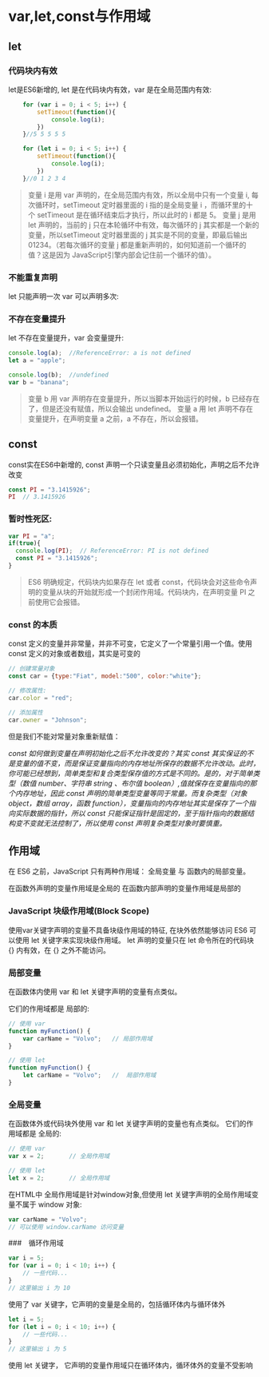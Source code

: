 # var,let,const与作用域

## let

### 代码块内有效

let是ES6新增的, let 是在代码块内有效，var 是在全局范围内有效:

```js
    for (var i = 0; i < 5; i++) {
        setTimeout(function(){
            console.log(i);
        })
    }//5 5 5 5 5

    for (let i = 0; i < 5; i++) {
        setTimeout(function(){
            console.log(i);
        })
    }//0 1 2 3 4
```

> 变量 i 是用 var 声明的，在全局范围内有效，所以全局中只有一个变量 i, 每次循环时，setTimeout 定时器里面的 i 指的是全局变量 i ，而循环里的十个 setTimeout 是在循环结束后才执行，所以此时的 i 都是 5。
> 变量 j 是用 let 声明的，当前的 j 只在本轮循环中有效，每次循环的 j 其实都是一个新的变量，所以setTimeout 定时器里面的 j 其实是不同的变量，即最后输出 01234。（若每次循环的变量 j 都是重新声明的，如何知道前一个循环的值？这是因为 JavaScript引擎内部会记住前一个循环的值）。

### 不能重复声明

let 只能声明一次 var 可以声明多次:

### 不存在变量提升

let 不存在变量提升，var 会变量提升:

```js
console.log(a);  //ReferenceError: a is not defined
let a = "apple";

console.log(b);  //undefined
var b = "banana";
```

> 变量 b 用 var 声明存在变量提升，所以当脚本开始运行的时候，b 已经存在了，但是还没有赋值，所以会输出 undefined。
> 变量 a 用 let 声明不存在变量提升，在声明变量 a 之前，a 不存在，所以会报错。

## const

const实在ES6中新增的, const 声明一个只读变量且必须初始化，声明之后不允许改变

```js
const PI = "3.1415926";
PI  // 3.1415926
```

### 暂时性死区:

```js
var PI = "a";
if(true){
  console.log(PI);  // ReferenceError: PI is not defined
  const PI = "3.1415926";
}
```

> ES6 明确规定，代码块内如果存在 let 或者 const，代码块会对这些命令声明的变量从块的开始就形成一个封闭作用域。代码块内，在声明变量 PI 之前使用它会报错。

### const 的本质

const 定义的变量并非常量，并非不可变，它定义了一个常量引用一个值。使用 const 定义的对象或者数组，其实是可变的

```js
// 创建常量对象
const car = {type:"Fiat", model:"500", color:"white"};

// 修改属性:
car.color = "red";

// 添加属性
car.owner = "Johnson";
```

但是我们不能对常量对象重新赋值：

*const 如何做到变量在声明初始化之后不允许改变的？其实 const 其实保证的不是变量的值不变，而是保证变量指向的内存地址所保存的数据不允许改动。此时，你可能已经想到，简单类型和复合类型保存值的方式是不同的。是的，对于简单类型（数值 number、字符串 string 、布尔值 boolean）,值就保存在变量指向的那个内存地址，因此 const 声明的简单类型变量等同于常量。而复杂类型（对象 object，数组 array，函数 function），变量指向的内存地址其实是保存了一个指向实际数据的指针，所以 const 只能保证指针是固定的，至于指针指向的数据结构变不变就无法控制了，所以使用 const 声明复杂类型对象时要慎重。*

## 作用域

在 ES6 之前，JavaScript 只有两种作用域： 全局变量 与 函数内的局部变量。

在函数外声明的变量作用域是全局的
在函数内部声明的变量作用域是局部的

### JavaScript 块级作用域(Block Scope)

使用var关键字声明的变量不具备块级作用域的特征, 在块外依然能够访问
ES6 可以使用 let 关键字来实现块级作用域。
let 声明的变量只在 let 命令所在的代码块 {} 内有效，在 {} 之外不能访问。

### 局部变量

在函数体内使用 var 和 let 关键字声明的变量有点类似。

它们的作用域都是 局部的:

```js
// 使用 var
function myFunction() {
    var carName = "Volvo";   // 局部作用域
}

// 使用 let
function myFunction() {
    let carName = "Volvo";   //  局部作用域
}
```

### 全局变量

在函数体外或代码块外使用 var 和 let 关键字声明的变量也有点类似。
它们的作用域都是 全局的:

```js
// 使用 var
var x = 2;       // 全局作用域

// 使用 let
let x = 2;       // 全局作用域
```

在HTML中 全局作用域是针对window对象,但使用 let 关键字声明的全局作用域变量不属于 window 对象:

```js
var carName = "Volvo";
// 可以使用 window.carName 访问变量
```

###　循环作用域

```js
var i = 5;
for (var i = 0; i < 10; i++) {
    // 一些代码...
}
// 这里输出 i 为 10
```

使用了 var 关键字，它声明的变量是全局的，包括循环体内与循环体外

```js
let i = 5;
for (let i = 0; i < 10; i++) {
    // 一些代码...
}
// 这里输出 i 为 5
```

使用 let 关键字， 它声明的变量作用域只在循环体内，循环体外的变量不受影响

